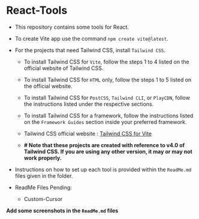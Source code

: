 # React-Tools

-   This repository contains some tools for React.

-   To create Vite app use the command `npm create vite@latest`.

-   For the projects that need Tailwind CSS, install `Tailwind CSS`.

    -   To install Tailwind CSS for `Vite`, follow the steps 1 to 4 listed on the official website of Tailwind CSS.
    -   To install Tailwind CSS for `HTML` only, follow the steps 1 to 5 listed on the official website.
    -   To install Tailwind CSS for `PostCSS`, `Tailwind CLI`, or `PlayCDN`, follow the instructions listed under the respective sections.
    -   To install Tailwind CSS for a framework, follow the instructions listed on the `Framework Guides` section inside your preferred framework.
    -   Tailwind CSS official website : [Tailwind CSS for Vite](https://tailwindcss.com/docs/guides/vite)

    -   **# Note that these projects are created with reference to v4.0 of Tailwind CSS. If you are using any other version, it may or may not work properly.**

-   Instructions on how to set up each tool is provided within the `ReadMe.md` files given in the folder.

-   ReadMe Files Pending:
    -   Custom-Cursor

**Add some screenshots in the `ReadMe.md` files**
